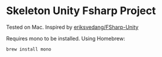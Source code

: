 Skeleton Unity Fsharp Project
========

Tested on Mac.
Inspired by [eriksvedang/FSharp-Unity](https://github.com/eriksvedang/FSharp-Unity)

Requires mono to be installed.
Using Homebrew:
```
brew install mono
```
